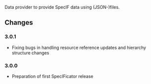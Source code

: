 ﻿Data provider to provide SpecIF data using (JSON-)files.

## Changes

### 3.0.1
* Fixing bugs in handling resource reference updates and hierarchy structure changes

### 3.0.0
* Preparation of first SpecIFicator release
